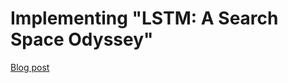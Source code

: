 # Implementing "LSTM: A Search Space Odyssey"

[Blog post](https://medium.com/@jimfleming/7d50c3bacf93)
